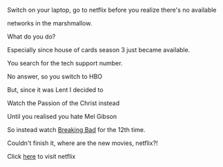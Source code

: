 Switch on your laptop, go to netflix before you realize there's no available

networks in the marshmallow.

What do you do?

Especially since house of cards season 3 just became available.

You search for the tech support number.

No answer, so you switch to HBO

But, since it was Lent I decided to

Watch the Passion of the Christ instead

Until you realised you hate Mel Gibson

So instead watch [Breaking Bad](../breaking-bad/breaking-bad.md) for the 12th time.

Couldn't finish it, where are the new movies, netflix?!

Click [here](https://www.netflix.com) to visit netflix
